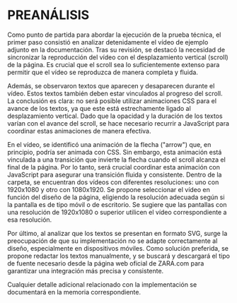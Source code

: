# PREANÁLISIS

Como punto de partida para abordar la ejecución de la prueba técnica, el primer paso consistió en analizar detenidamente el vídeo de ejemplo adjunto en la documentación. Tras su revisión, se destacó la necesidad de sincronizar la reproducción del vídeo con el desplazamiento vertical (scroll) de la página. Es crucial que el scroll sea lo suficientemente extenso para permitir que el vídeo se reproduzca de manera completa y fluida.


Además, se observaron textos que aparecen y desaparecen durante el vídeo. Estos textos también deben estar vinculados al progreso del scroll. La conclusión es clara: no será posible utilizar animaciones CSS para el avance de los textos, ya que este está estrechamente ligado al desplazamiento vertical. Dado que la opacidad y la duración de los textos varían con el avance del scroll, se hace necesario recurrir a JavaScript para coordinar estas animaciones de manera efectiva.


En el vídeo, se identificó una animación de la flecha ("arrow") que, en principio, podría ser animada con CSS. Sin embargo, esta animación está vinculada a una transición que invierte la flecha cuando el scroll alcanza el final de la página. Por lo tanto, será crucial coordinar esta animación con JavaScript para asegurar una transición fluida y consistente.
Dentro de la carpeta, se encuentran dos vídeos con diferentes resoluciones: uno con 1920x1080 y otro con 1080x1920. Se propone seleccionar el vídeo en función del diseño de la página, eligiendo la resolución adecuada según si la pantalla es de tipo móvil o de escritorio. Se sugiere que las pantallas con una resolución de 1920x1080 o superior utilicen el vídeo correspondiente a esa resolución.


Por último, al analizar que los textos se presentan en formato SVG, surge la preocupación de que su implementación no se adapte correctamente al diseño, especialmente en dispositivos móviles. Como solución preferida, se propone redactar los textos manualmente, y se buscará y descargará el tipo de fuente necesario desde la página web oficial de ZARA.com para garantizar una integración más precisa y consistente.


Cualquier detalle adicional relacionado con la implementación se documentará en la memoria correspondiente.
